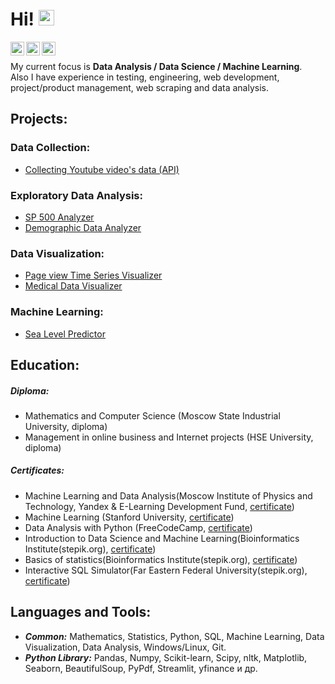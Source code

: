 # Hi! <img src="https://media.giphy.com/media/hvRJCLFzcasrR4ia7z/giphy.gif" width="25px"> 

<a href="https://t.me/t_ptashka"><img align="left" alt="Abhishek's Telegram" width="22px" src="https://cdn.jsdelivr.net/npm/simple-icons@v3/icons/telegram.svg" /></a>
<a href="https://www.instagram.com/tatyankap"><img align="left" alt="Instagram" width="22px" src="https://cdn.jsdelivr.net/npm/simple-icons@v3/icons/instagram.svg" /></a>
<a href="mailto:tatyana.ptashkina@gmail.ru"><img align="left" alt="Instagram" width="22px" src="https://cdn.jsdelivr.net/npm/simple-icons@v3/icons/gmail.svg" /></a>
<br>

My current focus is **Data Analysis / Data Science / Machine Learning**.</br>
Also I have experience in testing, engineering, web development, project/product management,  web scraping and data analysis.


## Projects: ##

### Data Collection: ###
* [Collecting Youtube video's data (API)](https://github.com/ptashkina/Collecting_Youtube_Data_API)

### Exploratory Data Analysis: ###
* [SP 500 Analyzer](https://github.com/ptashkina/SP_500_analyzer)
* [Demographic Data Analyzer](https://github.com/ptashkina/freecodecamp_demographic_data_analyzer)

### Data Visualization: ###
* [Page view Time Series Visualizer](https://github.com/ptashkina/freecodecamp_page_view_time_series_visualizer)
* [Medical Data Visualizer](https://github.com/ptashkina/freecodecamp_medical_data_visualizer)

### Machine Learning: ###
* [Sea Level Predictor](https://github.com/ptashkina/freecodecamp_sea_level_predictor)


## Education:
##### Diploma: #####
* Mathematics and Computer Science (Moscow State Industrial University, diploma)
* Management in online business and Internet projects (HSE University, diploma)
##### Certificates: #####
* Machine Learning and Data Analysis(Moscow Institute of Physics and Technology, Yandex & E-Learning Development Fund, [certificate](https://coursera.org/share/7bb9c7ff178ace865f4be851d3de10f3))
* Machine Learning (Stanford University, [certificate](https://coursera.org/share/398fb99b7162de735a4a3be203f503d0))
* Data Analysis with Python (FreeCodeCamp, [certificate](https://www.freecodecamp.org/certification/ptashkina/data-analysis-with-python-v7))
* Introduction to Data Science and Machine Learning(Bioinformatics Institute(stepik.org), [certificate](https://stepik.org/cert/1064053))
* Basics of statistics(Bioinformatics Institute(stepik.org), [certificate](https://stepik.org/cert/1043753))
* Interactive SQL Simulator(Far Eastern Federal University(stepik.org), [certificate](https://stepik.org/cert/1049847))
  
## Languages and Tools: 
* ***Common:*** Mathematics, Statistics, Python, SQL, Machine Learning, Data Visualization, Data Analysis, Windows/Linux, Git.<br/>
* ***Python Library:*** Pandas, Numpy, Scikit-learn, Scipy, nltk, Matplotlib, Seaborn, BeautifulSoup, PyPdf, Streamlit, yfinance и др.

